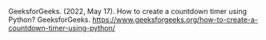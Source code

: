 GeeksforGeeks. (2022, May 17). How to create a countdown timer using Python? GeeksforGeeks. https://www.geeksforgeeks.org/how-to-create-a-countdown-timer-using-python/
